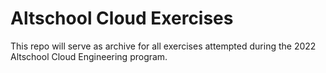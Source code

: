 # Altschool Cloud Exercises

This repo will serve as archive for all exercises attempted during the 2022 Altschool Cloud Engineering program.